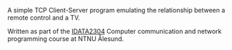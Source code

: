 A simple TCP Client-Server program emulating the relationship between a remote control and a TV.

Written as part of the [IDATA2304](https://www.ntnu.edu/studies/courses/IDATA2304) Computer communication and network programming course at NTNU Ålesund.
